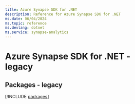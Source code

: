 ```yaml
---
title: Azure Synapse SDK for .NET
description: Reference for Azure Synapse SDK for .NET
ms.date: 06/04/2024
ms.topic: reference
ms.devlang: dotnet
ms.service: synapse-analytics
---
```

# Azure Synapse SDK for .NET - legacy
## Packages - legacy
[!INCLUDE [packages](synapse-index.md)]